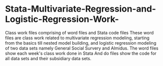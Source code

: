 # Stata-Multivariate-Regression-and-Logistic-Regression-Work-
Class work files comprising of word files and Stata code files
These word files are class work related to multivariate regression modeling, starting from the basics till nested model building, and logistic regression modeling of two data sets namely General Social Survery and Almidus. 
The word files show each week's class work done in Stata
And do files show the code for all data sets and their subsidiary data sets.
